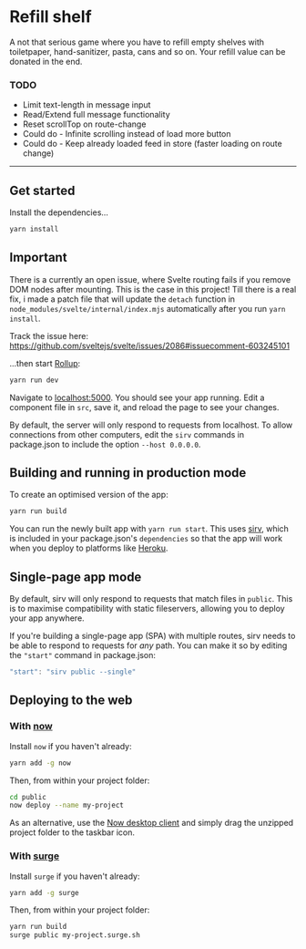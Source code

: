 # Refill shelf
A not that serious game where you have to refill empty shelves with toiletpaper, hand-sanitizer, pasta, cans and so on.
Your refill value can be donated in the end.


### TODO
- Limit text-length in message input
- Read/Extend full message functionality
- Reset scrollTop on route-change
- Could do - Infinite scrolling instead of load more button
- Could do - Keep already loaded feed in store (faster loading on route change)
---

## Get started

Install the dependencies...

```bash
yarn install
```

## Important

There is a currently an open issue, where Svelte routing fails if you remove DOM nodes after mounting.
This is the case in this project! Till there is a real fix, i made a patch file that will update the `detach` function in `node_modules/svelte/internal/index.mjs` automatically after you run `yarn install`.

Track the issue here:
https://github.com/sveltejs/svelte/issues/2086#issuecomment-603245101

...then start [Rollup](https://rollupjs.org):

```bash
yarn run dev
```

Navigate to [localhost:5000](http://localhost:5000). You should see your app running. Edit a component file in `src`, save it, and reload the page to see your changes.

By default, the server will only respond to requests from localhost. To allow connections from other computers, edit the `sirv` commands in package.json to include the option `--host 0.0.0.0`.


## Building and running in production mode

To create an optimised version of the app:

```bash
yarn run build
```

You can run the newly built app with `yarn run start`. This uses [sirv](https://github.com/lukeed/sirv), which is included in your package.json's `dependencies` so that the app will work when you deploy to platforms like [Heroku](https://heroku.com).


## Single-page app mode

By default, sirv will only respond to requests that match files in `public`. This is to maximise compatibility with static fileservers, allowing you to deploy your app anywhere.

If you're building a single-page app (SPA) with multiple routes, sirv needs to be able to respond to requests for *any* path. You can make it so by editing the `"start"` command in package.json:

```js
"start": "sirv public --single"
```

## Deploying to the web

### With [now](https://zeit.co/now)

Install `now` if you haven't already:

```bash
yarn add -g now
```

Then, from within your project folder:

```bash
cd public
now deploy --name my-project
```

As an alternative, use the [Now desktop client](https://zeit.co/download) and simply drag the unzipped project folder to the taskbar icon.

### With [surge](https://surge.sh/)

Install `surge` if you haven't already:

```bash
yarn add -g surge
```

Then, from within your project folder:

```bash
yarn run build
surge public my-project.surge.sh
```
